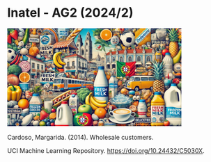 # Inatel - AG2 (2024/2)

<img src="wholesale.jpg" alt="Wholesale" style="height: 225px; width:400px;"/>

Cardoso, Margarida. (2014). Wholesale customers.

UCI Machine Learning Repository. https://doi.org/10.24432/C5030X.
